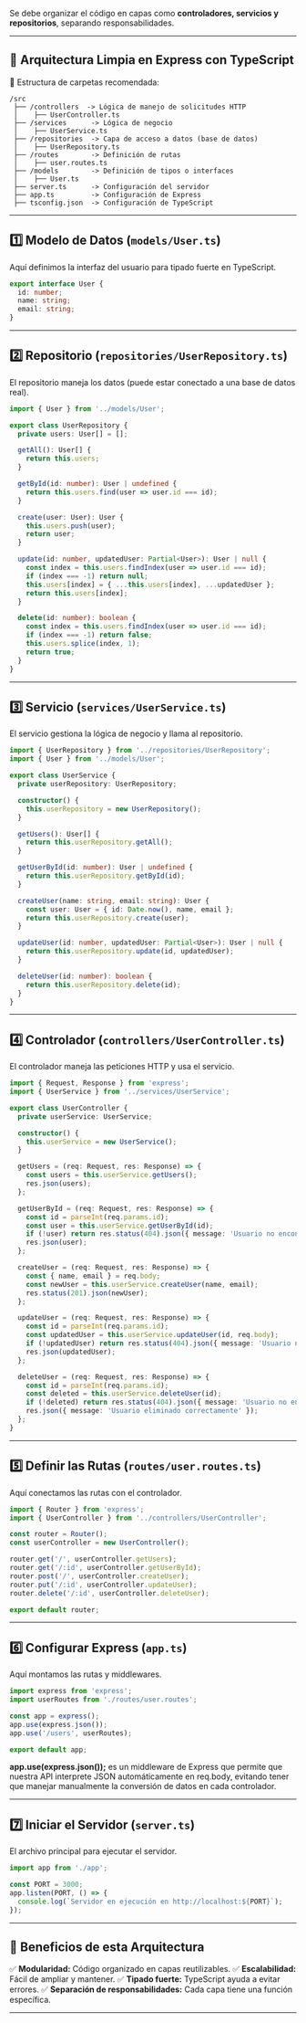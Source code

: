 Se debe organizar el código en capas como **controladores, servicios y repositorios**, separando responsabilidades.

---

## **📌 Arquitectura Limpia en Express con TypeScript**
📂 Estructura de carpetas recomendada:

```
/src
 ├── /controllers  -> Lógica de manejo de solicitudes HTTP
 │    ├── UserController.ts
 ├── /services      -> Lógica de negocio
 │    ├── UserService.ts
 ├── /repositories  -> Capa de acceso a datos (base de datos)
 │    ├── UserRepository.ts
 ├── /routes        -> Definición de rutas
 │    ├── user.routes.ts
 ├── /models        -> Definición de tipos o interfaces
 │    ├── User.ts
 ├── server.ts      -> Configuración del servidor
 ├── app.ts         -> Configuración de Express
 ├── tsconfig.json  -> Configuración de TypeScript
```

---

## **1️⃣ Modelo de Datos (`models/User.ts`)**
Aquí definimos la interfaz del usuario para tipado fuerte en TypeScript.

```ts
export interface User {
  id: number;
  name: string;
  email: string;
}
```

---

## **2️⃣ Repositorio (`repositories/UserRepository.ts`)**
El repositorio maneja los datos (puede estar conectado a una base de datos real).

```ts
import { User } from '../models/User';

export class UserRepository {
  private users: User[] = [];

  getAll(): User[] {
    return this.users;
  }

  getById(id: number): User | undefined {
    return this.users.find(user => user.id === id);
  }

  create(user: User): User {
    this.users.push(user);
    return user;
  }

  update(id: number, updatedUser: Partial<User>): User | null {
    const index = this.users.findIndex(user => user.id === id);
    if (index === -1) return null;
    this.users[index] = { ...this.users[index], ...updatedUser };
    return this.users[index];
  }

  delete(id: number): boolean {
    const index = this.users.findIndex(user => user.id === id);
    if (index === -1) return false;
    this.users.splice(index, 1);
    return true;
  }
}
```

---

## **3️⃣ Servicio (`services/UserService.ts`)**
El servicio gestiona la lógica de negocio y llama al repositorio.

```ts
import { UserRepository } from '../repositories/UserRepository';
import { User } from '../models/User';

export class UserService {
  private userRepository: UserRepository;

  constructor() {
    this.userRepository = new UserRepository();
  }

  getUsers(): User[] {
    return this.userRepository.getAll();
  }

  getUserById(id: number): User | undefined {
    return this.userRepository.getById(id);
  }

  createUser(name: string, email: string): User {
    const user: User = { id: Date.now(), name, email };
    return this.userRepository.create(user);
  }

  updateUser(id: number, updatedUser: Partial<User>): User | null {
    return this.userRepository.update(id, updatedUser);
  }

  deleteUser(id: number): boolean {
    return this.userRepository.delete(id);
  }
}
```

---

## **4️⃣ Controlador (`controllers/UserController.ts`)**
El controlador maneja las peticiones HTTP y usa el servicio.

```ts
import { Request, Response } from 'express';
import { UserService } from '../services/UserService';

export class UserController {
  private userService: UserService;

  constructor() {
    this.userService = new UserService();
  }

  getUsers = (req: Request, res: Response) => {
    const users = this.userService.getUsers();
    res.json(users);
  };

  getUserById = (req: Request, res: Response) => {
    const id = parseInt(req.params.id);
    const user = this.userService.getUserById(id);
    if (!user) return res.status(404).json({ message: 'Usuario no encontrado' });
    res.json(user);
  };

  createUser = (req: Request, res: Response) => {
    const { name, email } = req.body;
    const newUser = this.userService.createUser(name, email);
    res.status(201).json(newUser);
  };

  updateUser = (req: Request, res: Response) => {
    const id = parseInt(req.params.id);
    const updatedUser = this.userService.updateUser(id, req.body);
    if (!updatedUser) return res.status(404).json({ message: 'Usuario no encontrado' });
    res.json(updatedUser);
  };

  deleteUser = (req: Request, res: Response) => {
    const id = parseInt(req.params.id);
    const deleted = this.userService.deleteUser(id);
    if (!deleted) return res.status(404).json({ message: 'Usuario no encontrado' });
    res.json({ message: 'Usuario eliminado correctamente' });
  };
}
```

---

## **5️⃣ Definir las Rutas (`routes/user.routes.ts`)**
Aquí conectamos las rutas con el controlador.

```ts
import { Router } from 'express';
import { UserController } from '../controllers/UserController';

const router = Router();
const userController = new UserController();

router.get('/', userController.getUsers);
router.get('/:id', userController.getUserById);
router.post('/', userController.createUser);
router.put('/:id', userController.updateUser);
router.delete('/:id', userController.deleteUser);

export default router;
```

---

## **6️⃣ Configurar Express (`app.ts`)**
Aquí montamos las rutas y middlewares.

```ts
import express from 'express';
import userRoutes from './routes/user.routes';

const app = express();
app.use(express.json());
app.use('/users', userRoutes);

export default app;
```

**app.use(express.json());** es un middleware de Express que permite que nuestra API interprete JSON automáticamente en req.body, evitando tener que manejar manualmente la conversión de datos en cada controlador.

---

## **7️⃣ Iniciar el Servidor (`server.ts`)**
El archivo principal para ejecutar el servidor.

```ts
import app from './app';

const PORT = 3000;
app.listen(PORT, () => {
  console.log(`Servidor en ejecución en http://localhost:${PORT}`);
});
```

---

## **🚀 Beneficios de esta Arquitectura**
✅ **Modularidad:** Código organizado en capas reutilizables.
✅ **Escalabilidad:** Fácil de ampliar y mantener.
✅ **Tipado fuerte:** TypeScript ayuda a evitar errores.
✅ **Separación de responsabilidades:** Cada capa tiene una función específica.

---

